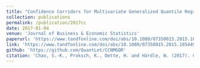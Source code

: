 ```yaml
---
title: "Confidence Corridors for Multivariate Generalized Quantile Regression"
collection: publications
permalink: /publication/2017cc
date: 2017-01-04
venue: 'Journal of Business & Economic Statistics'
paperurl: 'https://www.tandfonline.com/doi/abs/10.1080/07350015.2015.1054493'
link: 'https://www.tandfonline.com/doi/abs/10.1080/07350015.2015.1054493'
github: 'https://github.com/QuantLet/CCNMGQR'
citation: 'Chao, S.-K., Proksch, K., Dette, H. and Härdle, W. (2017). Confidence corridors for nonparametric multivariate generalized quantile regression. *Journal of Business and Economic Statistics*, 35(1): 70-85.'
---
```

